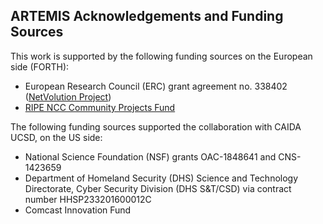 ARTEMIS Acknowledgements and Funding Sources
--------------------------------------------

This work is supported by the following funding sources on the European side (FORTH):
* European Research Council (ERC) grant agreement no. 338402 ([NetVolution Project](http://netvolution.eu/))
* [RIPE NCC Community Projects Fund](https://www.ripe.net/publications/news/announcements/ripe-community-projects-fund-2017-recipients-announced)

The following funding sources supported the collaboration with CAIDA UCSD, on the US side:
* National Science Foundation (NSF) grants OAC-1848641 and CNS-1423659
* Department of Homeland Security (DHS) Science and Technology Directorate, Cyber Security Division (DHS S&T/CSD) via contract number HHSP233201600012C
* Comcast Innovation Fund
